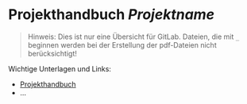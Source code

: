 # Projekthandbuch *Projektname*

> Hinweis: Dies ist nur eine Übersicht für GitLab. Dateien, die mit `_` beginnen werden bei der Erstellung 
> der pdf-Dateien nicht berücksichtigt! 

Wichtige Unterlagen und Links:  
- [Projekthandbuch](01_Projekthandbuch.md) 
- ... 


